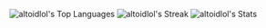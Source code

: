 ![altoidlol's Top Languages](https://github-readme-stats.vercel.app/api/top-langs/?username=altoidlol&theme=vue&show_icons=true&hide_border=false&layout=compact)
![altoidlol's Streak](https://github-readme-streak-stats.herokuapp.com/?user=altoidlol&theme=vue&hide_border=false)
![altoidlol's Stats](https://github-readme-stats.vercel.app/api?username=altoidlol&theme=vue&show_icons=true&hide_border=false&count_private=true)
